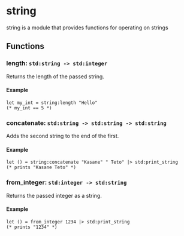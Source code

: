 # string
string is a module that provides functions for operating on strings
## Functions
### length: `std:string -> std:integer`
Returns the length of the passed string.
#### Example
```halcyon
let my_int = string:length "Hello"
(* my_int == 5 *)
```
### concatenate: `std:string -> std:string -> std:string`
Adds the second string to the end of the first.
#### Example
```halcyon
let () = string:concatenate "Kasane" " Teto" |> std:print_string
(* prints "Kasane Teto" *)
```
### from_integer: `std:integer -> std:string`
Returns the passed integer as a string.
#### Example
```halcyon
let () = from_integer 1234 |> std:print_string
(* prints "1234" *)
```
